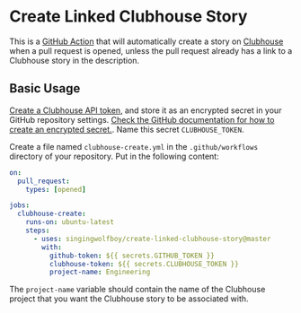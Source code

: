 # Create Linked Clubhouse Story

This is a [GitHub Action](https://github.com/features/actions) that will
automatically create a story on [Clubhouse](https://clubhouse.io/) when
a pull request is opened, unless the pull request already has a link to
a Clubhouse story in the description.

## Basic Usage

[Create a Clubhouse API token](https://app.clubhouse.io/settings/account/api-tokens),
and store it as an encrypted secret in your GitHub repository settings.
[Check the GitHub documentation for how to create an encrypted secret.](https://help.github.com/en/actions/configuring-and-managing-workflows/creating-and-storing-encrypted-secrets#creating-encrypted-secrets).
Name this secret `CLUBHOUSE_TOKEN`.

Create a file named `clubhouse-create.yml` in the `.github/workflows` directory of your repository. Put in the following content:

```yaml
on:
  pull_request:
    types: [opened]

jobs:
  clubhouse-create:
    runs-on: ubuntu-latest
    steps:
      - uses: singingwolfboy/create-linked-clubhouse-story@master
        with:
          github-token: ${{ secrets.GITHUB_TOKEN }}
          clubhouse-token: ${{ secrets.CLUBHOUSE_TOKEN }}
          project-name: Engineering
```

The `project-name` variable should contain the name of the Clubhouse project
that you want the Clubhouse story to be associated with.
